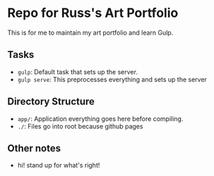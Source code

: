 # Repo for Russ's Art Portfolio

This is for me to maintain my art portfolio and learn Gulp.

## Tasks
  * `gulp`: Default task that sets up the server.
  * `gulp serve`: This preprocesses everything and sets up the server

## Directory Structure

  * `app/`: Application everything goes here before compiling.
  * `./`: Files go into root because github pages

## Other notes

  * hi! stand up for what's right!
